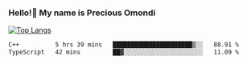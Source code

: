 ### Hello!👋 My name is Precious Omondi 

[![Top Langs](https://github-readme-stats.vercel.app/api/top-langs/?username=Presho99&langs_count=8&theme=dark)](https://github.com/Presho99/github-readme-stats)



<!--START_SECTION:waka-->

```txt
C++          5 hrs 39 mins   ██████████████████████▒░░   88.91 %
TypeScript   42 mins         ██▓░░░░░░░░░░░░░░░░░░░░░░   11.09 %
```

<!--END_SECTION:waka-->

